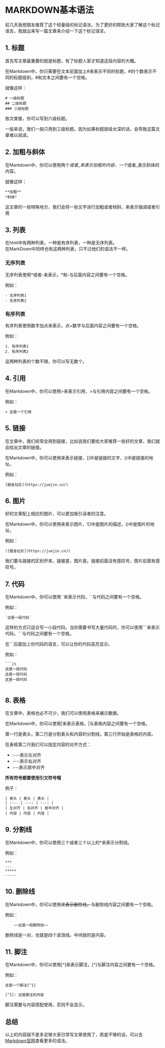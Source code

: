 # MARKDOWN基本语法

前几天我想朋友推荐了这个轻量级的标记语法，为了更好的帮助大家了解这个标记语言。我就出来写一篇文章来介绍一下这个标记语言。

## 1. 标题

首先写文章最重要的就是标题，有了标题人家才知道这段内容的大概。

在Markdown中，你只需要在文本前面加上#来表示不同的标题，#的个数表示不同的标题级别，#和文本之间要有一个空格。

就像这样：

    # 一级标题
    ## 二级标题
    ### 三级标题

依次类推，你可以写到六级标题。

一般来说，我们一般只用到三级标题。因为如果标题层级太深的话，会导致这篇文章难以阅读。

## 2. 加粗与斜体

在Markdown中，你可以使用两个*或者_来表示加粗的内容，一个*或者_表示斜体的内容。

就像这样：

    **加粗**
    *斜体*

这文章的一些特殊地方，我们会将一些文字进行加粗或者倾斜，来表示强调或者引用

## 3. 列表

在html中有两种列表，一种是有序列表，一种是无序列表。  
在MarkDown中同样也有这两种列表，只不过他们的语法不一样。

### 无序列表

无序列表使用*或者-来表示，*和-与后面内容之间要有一个空格。

例如：

    - 无序列表1
    - 无序列表2

### 有序列表

有序列表使用数字加点来表示，点+数字与后面内容之间要有一个空格。

例如：

    1. 有序列表1
    2. 有序列表2

这两种列表的个数不限，你可以写无数个。

## 4. 引用

在Markdown中，你可以使用>来表示引用，>与引用内容之间要有一个空格。

例如：

    > 这是一个引用

## 5. 链接

在文章中，我们经常会用到链接，比如说我们要给大家推荐一些好的文章，我们就会给出文章的链接。

在Markdown中，你可以使用[]()来表示链接，[]中是链接的文字，()中是链接的地址。

例如：

    [掘金社区](https://juejin.cn/)

## 6. 图片

好的文章配上相应的图片，可以更加吸引读者的注意。

在Markdown中，你可以使用![]()来表示图片，![]中是图片的描述，()中是图片的地址。

例如：

    ![掘金社区](https://juejin.cn/)

我们要与链接的区别开来，链接是[]()，图片是![]()。链接前面没有感叹号，图片前面有感叹号。

## 7. 代码

在Markdown中，你可以使用\`\`来表示代码，\`\`与代码之间要有一个空格。

例如：

    `这是一段代码`

这样的方式只适合写一小段代码，当你需要书写大量代码时，你可以使用\`\`\`来表示代码，\`\`\`与代码之间要有一个空格。

在\`\`\`后面加上你代码的语言，可以让你的代码高亮显示。

例如：

    ```js
    这是一段代码
    这是一段代码
    这是一段代码
    ```

## 8. 表格

在文章中，表格也必不可少，我们可以使用表格来展示数据。

在Markdown中，你可以使用|来表示表格，|与表格内容之间要有一个空格。

第一行是表头，第二行是分割表头和内容的分割线，第三行开始是表格的内容。

在表格第二行我们可以指定内容的对齐方式：

- :---表示左对齐
- ---:表示右对齐
- :--:表示居中对齐

**所有符号都要使用引文符号哦**

例子：

    | 表头 | 表头 | 表头 |
    | :--- | ---: | :--: |
    | 左对齐 | 右对齐 | 居中对齐 |
    | 内容 | 内容 | 内容 |

## 9. 分割线

在Markdown中，你可以使用三个或者三个以上的*来表示分割线。

例如：

    ***
    ---
    *****
    -----

## 10. 删除线

在Markdown中，你可以使用~~来表示删除线，~~与删除线内容之间要有一个空格。

例如：
    
        ~~这是一段删除线~~

删除线是一对，也就是四个波浪线。中间放的是内容。

## 11. 脚注

在Markdown中，你可以使用[^]来表示脚注，[^]与脚注内容之间要有一个空格。

例如：

    这是一个脚注[^1]
    
    [^1]: 这是脚注的内容

脚注需要与内容搭配使用，否则不会显示。

## 总结

以上的内容就不差多足够大家日常写文章使用了，若是不够的话，可以去[Markdown官网](https://www.markdownguide.org/)查看更多的语法。